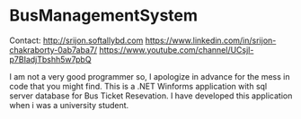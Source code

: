 # BusManagementSystem
Contact:
http://srijon.softallybd.com 
https://www.linkedin.com/in/srijon-chakraborty-0ab7aba7/ 
https://www.youtube.com/channel/UCsjl-p7BIadjTbshh5w7pbQ

I am not a very good programmer so,
I apologize in advance for the mess in code that you might find. 
This is a .NET Winforms application with sql server database for Bus Ticket Resevation. I have developed this application when i was a university student.
